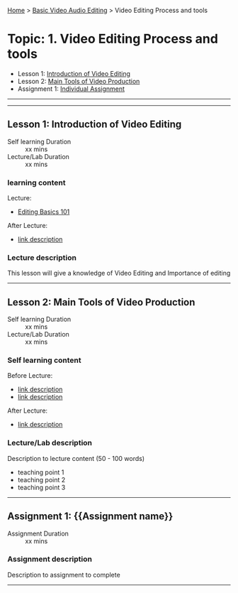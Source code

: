 [Home](../README.md) > [Basic Video Audio Editing](./index.md) > Video Editing Process and tools

# Topic: 1.	Video Editing Process and tools

* Lesson 1: [Introduction of Video Editing](#lesson-1)
* Lesson 2: [Main Tools of Video Production ](#lesson-1)
* Assignment 1: [Individual Assignment ](#assignment-1)

---
---

## Lesson 1: Introduction of Video Editing

<dl>
<dt>Self learning Duration</dt>
<dd>xx mins</dd>
<dt>Lecture/Lab Duration</dt>
<dd>xx mins</dd>
</dl>

### learning content

Lecture:

* [Editing Basics 101](https://www.youtube.com/watch?v=t7OHvkQtaME)

After Lecture:

* [link description](./#)

### Lecture description

This lesson will give a knowledge of Video Editing and Importance of editing 

---
## Lesson 2: Main Tools of Video Production 

<dl>
<dt>Self learning Duration</dt>
<dd>xx mins</dd>
<dt>Lecture/Lab Duration</dt>
<dd>xx mins</dd>
</dl>

### Self learning content

Before Lecture:

* [link description](./#)
* [link description](./#)

After Lecture:

* [link description](./#)

### Lecture/Lab description

Description to lecture content (50 - 100 words)

* teaching point 1
* teaching point 2
* teaching point 3

---

## Assignment 1: {{Assignment name}}

<dl>
<dt>Assignment Duration</dt>
<dd>xx mins</dd>
</dl>

### Assignment description

Description to assignment to complete

---
